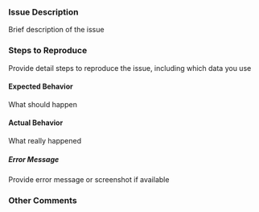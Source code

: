 ### Issue Description
Brief description of the issue

### Steps to Reproduce
Provide detail steps to reproduce the issue, including which data you use

#### Expected Behavior
What should happen

#### Actual Behavior
What really happened

##### Error Message
Provide error message or screenshot if available

### Other Comments
